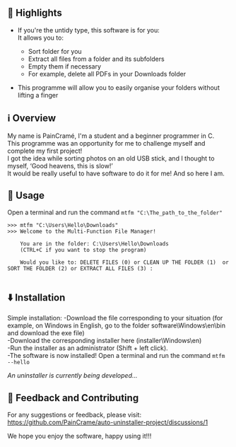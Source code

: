 ## 🌟 Highlights

- If you're the untidy type, this software is for you:  
 It allows you to:  
  - Sort folder for you  
  - Extract all files from a folder and its subfolders
  - Empty them if necessary  
  - For example, delete all PDFs in your Downloads folder  
  
- This programme will allow you to easily organise your folders without lifting a finger  



## ℹ️ Overview

My name is PainCramé, I'm a student and a beginner programmer in C.  
This programme was an opportunity for me to challenge myself and complete my first project!  
I got the idea while sorting photos on an old USB stick,  and I thought to myself, ‘Good heavens, this is slow!’  
It would be really useful to have software to do it for me! And so here I am.


## 🚀 Usage

Open a terminal and run the command ```mtfm "C:\The_path_to_the_folder"```

```source.powershell
>>> mtfm "C:\Users\Hello\Downloads"
>>> Welcome to the Multi-Function File Manager!

	You are in the folder: C:\Users\Hello\Downloads
    (CTRL+C if you want to stop the program)

    Would you like to: DELETE FILES (0) or CLEAN UP THE FOLDER (1)  or SORT THE FOLDER (2) or EXTRACT ALL FILES (3) :
	
```



## ⬇️ Installation

Simple installation:
-Download the file corresponding to your situation (for example, on Windows in English, go to the folder software\Windows\en\bin and download the exe file)  
-Download the corresponding installer here (installer\Windows\en)    
-Run the installer as an administrator (Shift + left click).  
-The software is now installed! Open a terminal and run the command ```mtfm --hello```  
  
*An uninstaller is currently being developed...*  


## 💭 Feedback and Contributing  
  
For any suggestions or feedback, please visit: https://github.com/PainCrame/auto-uninstaller-project/discussions/1  
  
We hope you enjoy the software, happy using it!!!  
